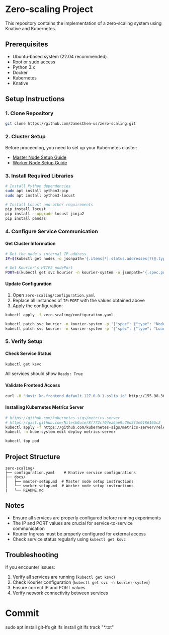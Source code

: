 # Zero-scaling Project

This repository contains the implementation of a zero-scaling system using Knative and Kubernetes.

## Prerequisites
- Ubuntu-based system (22.04 recommended)
- Root or sudo access
- Python 3.x
- Docker
- Kubernetes
- Knative

## Setup Instructions

### 1. Clone Repository
```bash
git clone https://github.com/JamesChen-us/zero-scaling.git
```

### 2. Cluster Setup
Before proceeding, you need to set up your Kubernetes cluster:
- [Master Node Setup Guide](docs/control_node_setup.md)
- [Worker Node Setup Guide](docs/worker_node_setup.md)

### 3. Install Required Libraries
```bash
# Install Python dependencies
sudo apt install python3-pip
sudo apt install python3-locust

# Install Locust and other requirements
pip install locust
pip install --upgrade locust jinja2
pip install pandas
```

### 4. Configure Service Communication

#### Get Cluster Information
```bash
# Get the node's internal IP address
IP=$(kubectl get nodes -o jsonpath='{.items[*].status.addresses[?(@.type=="InternalIP")].address}')

# Get Kourier's HTTP2 nodePort
PORT=$(kubectl get svc kourier -n kourier-system -o jsonpath='{.spec.ports[?(@.name=="http2")].nodePort}')
```

#### Update Configuration
1. Open `zero-scaling/configuration.yaml`
2. Replace all instances of `IP:PORT` with the values obtained above
3. Apply the configuration:
```bash
kubectl apply -f zero-scaling/configuration.yaml

kubectl patch svc kourier -n kourier-system -p '{"spec": {"type": "NodePort"}}'
kubectl patch svc kourier -n kourier-system -p '{"spec": {"type": "LoadBalancer"}}'
```

### 5. Verify Setup

#### Check Service Status
```bash
kubectl get ksvc
```
All services should show `Ready: True`

#### Validate Frontend Access
```bash
curl -H "Host: kn-frontend.default.127.0.0.1.sslip.io" http://155.98.36.9:31732 -v
```

#### Installing Kubernetes Metrics Server
```bash
# https://github.com/kubernetes-sigs/metrics-server
# https://gist.github.com/NileshGule/8f772cf04ea6ae9c76d3f3e9186165c2
kubectl apply -f https://github.com/kubernetes-sigs/metrics-server/releases/latest/download/components.yaml
kubectl -n kube-system edit deploy metrics-server

kubectl top pod
```

## Project Structure
```
zero-scaling/
├── configuration.yaml    # Knative service configurations
├── docs/
│   ├── master-setup.md  # Master node setup instructions
│   └── worker-setup.md  # Worker node setup instructions
|   └── README.md           
```

## Notes
- Ensure all services are properly configured before running experiments
- The IP and PORT values are crucial for service-to-service communication
- Kourier Ingress must be properly configured for external access
- Check service status regularly using `kubectl get ksvc`

## Troubleshooting
If you encounter issues:
1. Verify all services are running (`kubectl get ksvc`)
2. Check Kourier configuration (`kubectl get svc -n kourier-system`)
3. Ensure correct IP and PORT values
4. Verify network connectivity between services


# Commit
sudo apt install git-lfs
git lfs install
git lfs track "*.txt"